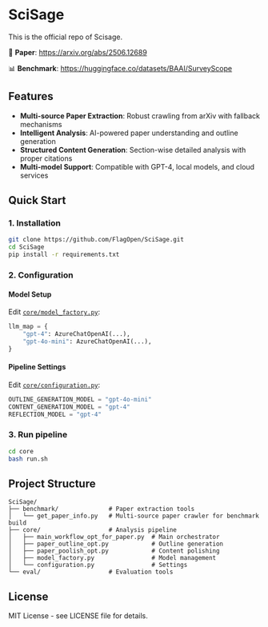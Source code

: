 # SciSage

This is the official repo of Scisage.

📄 **Paper**: https://arxiv.org/abs/2506.12689

📊 **Benchmark**: https://huggingface.co/datasets/BAAI/SurveyScope

## Features

- **Multi-source Paper Extraction**: Robust crawling from arXiv with fallback mechanisms
- **Intelligent Analysis**: AI-powered paper understanding and outline generation
- **Structured Content Generation**: Section-wise detailed analysis with proper citations
- **Multi-model Support**: Compatible with GPT-4, local models, and cloud services

## Quick Start

### 1. Installation
```bash
git clone https://github.com/FlagOpen/SciSage.git
cd SciSage
pip install -r requirements.txt
```


### 2. Configuration

#### Model Setup
Edit [`core/model_factory.py`](core/model_factory.py):
```python
llm_map = {
    "gpt-4": AzureChatOpenAI(...),
    "gpt-4o-mini": AzureChatOpenAI(...),
}
```

#### Pipeline Settings
Edit [`core/configuration.py`](core/configuration.py):
```python
OUTLINE_GENERATION_MODEL = "gpt-4o-mini"
CONTENT_GENERATION_MODEL = "gpt-4"
REFLECTION_MODEL = "gpt-4"
```


### 3. Run pipeline
```bash
cd core
bash run.sh
```


## Project Structure

```
SciSage/
├── benchmark/              # Paper extraction tools
│   └── get_paper_info.py   # Multi-source paper crawler for benchmark build
├── core/                   # Analysis pipeline
│   ├── main_workflow_opt_for_paper.py  # Main orchestrator
│   ├── paper_outline_opt.py            # Outline generation
│   ├── paper_poolish_opt.py            # Content polishing
│   ├── model_factory.py                # Model management
│   └── configuration.py                # Settings
└── eval/                   # Evaluation tools
```

## License

MIT License - see LICENSE file for details.
